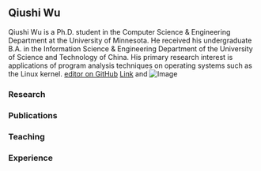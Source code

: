
## Qiushi Wu

Qiushi Wu is a Ph.D. student in the Computer Science & Engineering Department at the University of Minnesota. He received his undergraduate B.A. in the Information Science & Engineering Department of the University of Science and Technology of China. His primary research interest is applications of program analysis techniques on operating systems such as the Linux kernel.
[editor on GitHub](https://github.com/QiushiWu/QiushiWu.github.io/edit/main/README.md)
[Link](url) and ![Image](src)
### Research
### Publications
### Teaching
### Experience


